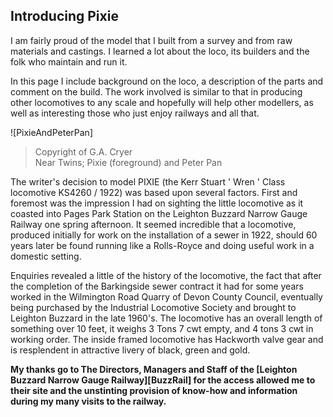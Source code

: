 ## Introducing Pixie
I am fairly proud of the model that I built from a survey and from raw materials and castings.
I learned a lot about the loco, its builders and the folk who maintain and run it.

In this page I include background on the loco, a description of the parts and comment on the build.
The work involved is similar to that in producing other locomotives to any scale and hopefully will help other modellers,
as well as interesting those who just enjoy railways and all that.

![PixieAndPeterPan]
> Copyright of G.A. Cryer  
> Near Twins; Pixie (foreground) and Peter Pan

The writer's decision to model PIXIE (the Kerr Stuart ' Wren ' Class locomotive KS4260 / 1922) was based upon several factors.
First and foremost was the impression I had on sighting the little locomotive as it coasted into Pages Park Station
on the Leighton Buzzard Narrow Gauge Railway one spring afternoon.
It seemed incredible that a locomotive, produced initially for work on the installation of a sewer in 1922,
should 60 years later be found running like a Rolls-Royce and doing useful work in a domestic setting.

Enquiries revealed a little of the history of the locomotive, the fact that after the completion of the Barkingside sewer contract
it had for some years worked in the Wilmington Road Quarry of Devon County Council, eventually being purchased by
the Industrial Locomotive Society and brought to Leighton Buzzard in the late 1960's.
The locomotive has an overall length of something over 10 feet, it weighs 3 Tons 7 cwt empty, and 4 tons 3 cwt in working order.
The inside framed locomotive has Hackworth valve gear and is resplendent in attractive livery of black, green and gold.

**My thanks go to The Directors, Managers and Staff of the [Leighton Buzzard Narrow Gauge Railway][BuzzRail]
for the access allowed me to their site and the unstinting provision of know-how and information during my many visits to the railway.**